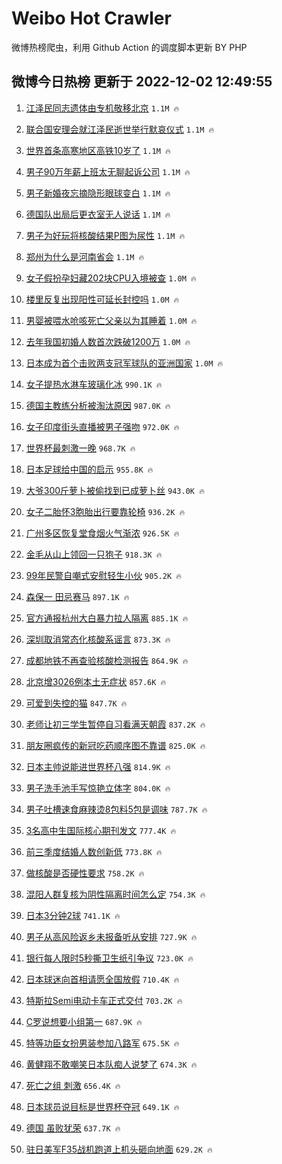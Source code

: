 # Weibo Hot Crawler 



微博热榜爬虫，利用 Github Action 的调度脚本更新 BY PHP 


## 微博今日热榜 更新于 2022-12-02 12:49:55 
1. [江泽民同志遗体由专机敬移北京](https://s.weibo.com/weibo?q=%23%E6%B1%9F%E6%B3%BD%E6%B0%91%E5%90%8C%E5%BF%97%E9%81%97%E4%BD%93%E7%94%B1%E4%B8%93%E6%9C%BA%E6%95%AC%E7%A7%BB%E5%8C%97%E4%BA%AC%23&t=31&band_rank=1&Refer=top) `1.1M 🔥` 

1. [联合国安理会就江泽民逝世举行默哀仪式](https://s.weibo.com/weibo?q=%23%E8%81%94%E5%90%88%E5%9B%BD%E5%AE%89%E7%90%86%E4%BC%9A%E5%B0%B1%E6%B1%9F%E6%B3%BD%E6%B0%91%E9%80%9D%E4%B8%96%E4%B8%BE%E8%A1%8C%E9%BB%98%E5%93%80%E4%BB%AA%E5%BC%8F%23&t=31&band_rank=2&Refer=top) `1.1M 🔥` 

1. [世界首条高寒地区高铁10岁了](https://s.weibo.com/weibo?q=%23%E4%B8%96%E7%95%8C%E9%A6%96%E6%9D%A1%E9%AB%98%E5%AF%92%E5%9C%B0%E5%8C%BA%E9%AB%98%E9%93%8110%E5%B2%81%E4%BA%86%23&t=31&band_rank=3&Refer=top) `1.1M 🔥` 

1. [男子90万年薪上班太无聊起诉公司](https://s.weibo.com/weibo?q=%23%E7%94%B7%E5%AD%9090%E4%B8%87%E5%B9%B4%E8%96%AA%E4%B8%8A%E7%8F%AD%E5%A4%AA%E6%97%A0%E8%81%8A%E8%B5%B7%E8%AF%89%E5%85%AC%E5%8F%B8%23&t=31&band_rank=4&Refer=top) `1.1M 🔥` 

1. [男子新婚夜忘摘隐形眼球变白](https://s.weibo.com/weibo?q=%23%E7%94%B7%E5%AD%90%E6%96%B0%E5%A9%9A%E5%A4%9C%E5%BF%98%E6%91%98%E9%9A%90%E5%BD%A2%E7%9C%BC%E7%90%83%E5%8F%98%E7%99%BD%23&t=31&band_rank=5&Refer=top) `1.1M 🔥` 

1. [德国队出局后更衣室无人说话](https://s.weibo.com/weibo?q=%23%E5%BE%B7%E5%9B%BD%E9%98%9F%E5%87%BA%E5%B1%80%E5%90%8E%E6%9B%B4%E8%A1%A3%E5%AE%A4%E6%97%A0%E4%BA%BA%E8%AF%B4%E8%AF%9D%23&t=31&band_rank=6&Refer=top) `1.1M 🔥` 

1. [男子为好玩将核酸结果P图为尿性](https://s.weibo.com/weibo?q=%23%E7%94%B7%E5%AD%90%E4%B8%BA%E5%A5%BD%E7%8E%A9%E5%B0%86%E6%A0%B8%E9%85%B8%E7%BB%93%E6%9E%9CP%E5%9B%BE%E4%B8%BA%E5%B0%BF%E6%80%A7%23&t=31&band_rank=7&Refer=top) `1.1M 🔥` 

1. [郑州为什么是河南省会](https://s.weibo.com/weibo?q=%23%E9%83%91%E5%B7%9E%E4%B8%BA%E4%BB%80%E4%B9%88%E6%98%AF%E6%B2%B3%E5%8D%97%E7%9C%81%E4%BC%9A%23&t=31&band_rank=8&Refer=top) `1.1M 🔥` 

1. [女子假扮孕妇藏202块CPU入境被查](https://s.weibo.com/weibo?q=%23%E5%A5%B3%E5%AD%90%E5%81%87%E6%89%AE%E5%AD%95%E5%A6%87%E8%97%8F202%E5%9D%97CPU%E5%85%A5%E5%A2%83%E8%A2%AB%E6%9F%A5%23&t=31&band_rank=9&Refer=top) `1.0M 🔥` 

1. [楼里反复出现阳性可延长封控吗](https://s.weibo.com/weibo?q=%23%E6%A5%BC%E9%87%8C%E5%8F%8D%E5%A4%8D%E5%87%BA%E7%8E%B0%E9%98%B3%E6%80%A7%E5%8F%AF%E5%BB%B6%E9%95%BF%E5%B0%81%E6%8E%A7%E5%90%97%23&t=31&band_rank=10&Refer=top) `1.0M 🔥` 

1. [男婴被喂水呛咳死亡父亲以为其睡着](https://s.weibo.com/weibo?q=%23%E7%94%B7%E5%A9%B4%E8%A2%AB%E5%96%82%E6%B0%B4%E5%91%9B%E5%92%B3%E6%AD%BB%E4%BA%A1%E7%88%B6%E4%BA%B2%E4%BB%A5%E4%B8%BA%E5%85%B6%E7%9D%A1%E7%9D%80%23&t=31&band_rank=11&Refer=top) `1.0M 🔥` 

1. [去年我国初婚人数首次跌破1200万](https://s.weibo.com/weibo?q=%23%E5%8E%BB%E5%B9%B4%E6%88%91%E5%9B%BD%E5%88%9D%E5%A9%9A%E4%BA%BA%E6%95%B0%E9%A6%96%E6%AC%A1%E8%B7%8C%E7%A0%B41200%E4%B8%87%23&t=31&band_rank=12&Refer=top) `1.0M 🔥` 

1. [日本成为首个击败两支冠军球队的亚洲国家](https://s.weibo.com/weibo?q=%23%E6%97%A5%E6%9C%AC%E6%88%90%E4%B8%BA%E9%A6%96%E4%B8%AA%E5%87%BB%E8%B4%A5%E4%B8%A4%E6%94%AF%E5%86%A0%E5%86%9B%E7%90%83%E9%98%9F%E7%9A%84%E4%BA%9A%E6%B4%B2%E5%9B%BD%E5%AE%B6%23&t=31&band_rank=13&Refer=top) `1.0M 🔥` 

1. [女子提热水淋车玻璃化冰](https://s.weibo.com/weibo?q=%23%E5%A5%B3%E5%AD%90%E6%8F%90%E7%83%AD%E6%B0%B4%E6%B7%8B%E8%BD%A6%E7%8E%BB%E7%92%83%E5%8C%96%E5%86%B0%23&t=31&band_rank=14&Refer=top) `990.1K 🔥` 

1. [德国主教练分析被淘汰原因](https://s.weibo.com/weibo?q=%23%E5%BE%B7%E5%9B%BD%E4%B8%BB%E6%95%99%E7%BB%83%E5%88%86%E6%9E%90%E8%A2%AB%E6%B7%98%E6%B1%B0%E5%8E%9F%E5%9B%A0%23&t=31&band_rank=15&Refer=top) `987.0K 🔥` 

1. [女子印度街头直播被男子强吻](https://s.weibo.com/weibo?q=%23%E5%A5%B3%E5%AD%90%E5%8D%B0%E5%BA%A6%E8%A1%97%E5%A4%B4%E7%9B%B4%E6%92%AD%E8%A2%AB%E7%94%B7%E5%AD%90%E5%BC%BA%E5%90%BB%23&t=31&band_rank=16&Refer=top) `972.0K 🔥` 

1. [世界杯最刺激一晚](https://s.weibo.com/weibo?q=%23%E4%B8%96%E7%95%8C%E6%9D%AF%E6%9C%80%E5%88%BA%E6%BF%80%E4%B8%80%E6%99%9A%23&t=31&band_rank=17&Refer=top) `968.7K 🔥` 

1. [日本足球给中国的启示](https://s.weibo.com/weibo?q=%23%E6%97%A5%E6%9C%AC%E8%B6%B3%E7%90%83%E7%BB%99%E4%B8%AD%E5%9B%BD%E7%9A%84%E5%90%AF%E7%A4%BA%23&t=31&band_rank=18&Refer=top) `955.8K 🔥` 

1. [大爷300斤萝卜被偷找到已成萝卜丝](https://s.weibo.com/weibo?q=%23%E5%A4%A7%E7%88%B7300%E6%96%A4%E8%90%9D%E5%8D%9C%E8%A2%AB%E5%81%B7%E6%89%BE%E5%88%B0%E5%B7%B2%E6%88%90%E8%90%9D%E5%8D%9C%E4%B8%9D%23&t=31&band_rank=19&Refer=top) `943.0K 🔥` 

1. [女子二胎怀3胞胎出行要靠轮椅](https://s.weibo.com/weibo?q=%23%E5%A5%B3%E5%AD%90%E4%BA%8C%E8%83%8E%E6%80%803%E8%83%9E%E8%83%8E%E5%87%BA%E8%A1%8C%E8%A6%81%E9%9D%A0%E8%BD%AE%E6%A4%85%23&t=31&band_rank=20&Refer=top) `936.2K 🔥` 

1. [广州多区恢复堂食烟火气渐浓](https://s.weibo.com/weibo?q=%23%E5%B9%BF%E5%B7%9E%E5%A4%9A%E5%8C%BA%E6%81%A2%E5%A4%8D%E5%A0%82%E9%A3%9F%E7%83%9F%E7%81%AB%E6%B0%94%E6%B8%90%E6%B5%93%23&t=31&band_rank=21&Refer=top) `926.5K 🔥` 

1. [金毛从山上领回一只狍子](https://s.weibo.com/weibo?q=%23%E9%87%91%E6%AF%9B%E4%BB%8E%E5%B1%B1%E4%B8%8A%E9%A2%86%E5%9B%9E%E4%B8%80%E5%8F%AA%E7%8B%8D%E5%AD%90%23&t=31&band_rank=22&Refer=top) `918.3K 🔥` 

1. [99年民警自嘲式安慰轻生小伙](https://s.weibo.com/weibo?q=%2399%E5%B9%B4%E6%B0%91%E8%AD%A6%E8%87%AA%E5%98%B2%E5%BC%8F%E5%AE%89%E6%85%B0%E8%BD%BB%E7%94%9F%E5%B0%8F%E4%BC%99%23&t=31&band_rank=23&Refer=top) `905.2K 🔥` 

1. [森保一 田忌赛马](https://s.weibo.com/weibo?q=%E6%A3%AE%E4%BF%9D%E4%B8%80%20%E7%94%B0%E5%BF%8C%E8%B5%9B%E9%A9%AC&t=31&band_rank=24&Refer=top) `897.1K 🔥` 

1. [官方通报杭州大白暴力拉人隔离](https://s.weibo.com/weibo?q=%23%E5%AE%98%E6%96%B9%E9%80%9A%E6%8A%A5%E6%9D%AD%E5%B7%9E%E5%A4%A7%E7%99%BD%E6%9A%B4%E5%8A%9B%E6%8B%89%E4%BA%BA%E9%9A%94%E7%A6%BB%23&t=31&band_rank=25&Refer=top) `885.1K 🔥` 

1. [深圳取消常态化核酸系谣言](https://s.weibo.com/weibo?q=%23%E6%B7%B1%E5%9C%B3%E5%8F%96%E6%B6%88%E5%B8%B8%E6%80%81%E5%8C%96%E6%A0%B8%E9%85%B8%E7%B3%BB%E8%B0%A3%E8%A8%80%23&t=31&band_rank=26&Refer=top) `873.3K 🔥` 

1. [成都地铁不再查验核酸检测报告](https://s.weibo.com/weibo?q=%23%E6%88%90%E9%83%BD%E5%9C%B0%E9%93%81%E4%B8%8D%E5%86%8D%E6%9F%A5%E9%AA%8C%E6%A0%B8%E9%85%B8%E6%A3%80%E6%B5%8B%E6%8A%A5%E5%91%8A%23&t=31&band_rank=27&Refer=top) `864.9K 🔥` 

1. [北京增3026例本土无症状](https://s.weibo.com/weibo?q=%23%E5%8C%97%E4%BA%AC%E5%A2%9E3026%E4%BE%8B%E6%9C%AC%E5%9C%9F%E6%97%A0%E7%97%87%E7%8A%B6%23&t=31&band_rank=28&Refer=top) `857.6K 🔥` 

1. [可爱到失控的猫](https://s.weibo.com/weibo?q=%23%E5%8F%AF%E7%88%B1%E5%88%B0%E5%A4%B1%E6%8E%A7%E7%9A%84%E7%8C%AB%23&t=31&band_rank=29&Refer=top) `847.7K 🔥` 

1. [老师让初三学生暂停自习看满天朝霞](https://s.weibo.com/weibo?q=%23%E8%80%81%E5%B8%88%E8%AE%A9%E5%88%9D%E4%B8%89%E5%AD%A6%E7%94%9F%E6%9A%82%E5%81%9C%E8%87%AA%E4%B9%A0%E7%9C%8B%E6%BB%A1%E5%A4%A9%E6%9C%9D%E9%9C%9E%23&t=31&band_rank=30&Refer=top) `837.2K 🔥` 

1. [朋友圈疯传的新冠吃药顺序图不靠谱](https://s.weibo.com/weibo?q=%23%E6%9C%8B%E5%8F%8B%E5%9C%88%E7%96%AF%E4%BC%A0%E7%9A%84%E6%96%B0%E5%86%A0%E5%90%83%E8%8D%AF%E9%A1%BA%E5%BA%8F%E5%9B%BE%E4%B8%8D%E9%9D%A0%E8%B0%B1%23&t=31&band_rank=31&Refer=top) `825.0K 🔥` 

1. [日本主帅说能进世界杯八强](https://s.weibo.com/weibo?q=%23%E6%97%A5%E6%9C%AC%E4%B8%BB%E5%B8%85%E8%AF%B4%E8%83%BD%E8%BF%9B%E4%B8%96%E7%95%8C%E6%9D%AF%E5%85%AB%E5%BC%BA%23&t=31&band_rank=32&Refer=top) `814.9K 🔥` 

1. [男子洗手池手写惊艳立体字](https://s.weibo.com/weibo?q=%23%E7%94%B7%E5%AD%90%E6%B4%97%E6%89%8B%E6%B1%A0%E6%89%8B%E5%86%99%E6%83%8A%E8%89%B3%E7%AB%8B%E4%BD%93%E5%AD%97%23&t=31&band_rank=33&Refer=top) `804.0K 🔥` 

1. [男子吐槽速食麻辣烫8包料5包是调味](https://s.weibo.com/weibo?q=%23%E7%94%B7%E5%AD%90%E5%90%90%E6%A7%BD%E9%80%9F%E9%A3%9F%E9%BA%BB%E8%BE%A3%E7%83%AB8%E5%8C%85%E6%96%995%E5%8C%85%E6%98%AF%E8%B0%83%E5%91%B3%23&t=31&band_rank=34&Refer=top) `787.7K 🔥` 

1. [3名高中生国际核心期刊发文](https://s.weibo.com/weibo?q=%233%E5%90%8D%E9%AB%98%E4%B8%AD%E7%94%9F%E5%9B%BD%E9%99%85%E6%A0%B8%E5%BF%83%E6%9C%9F%E5%88%8A%E5%8F%91%E6%96%87%23&t=31&band_rank=35&Refer=top) `777.4K 🔥` 

1. [前三季度结婚人数创新低](https://s.weibo.com/weibo?q=%23%E5%89%8D%E4%B8%89%E5%AD%A3%E5%BA%A6%E7%BB%93%E5%A9%9A%E4%BA%BA%E6%95%B0%E5%88%9B%E6%96%B0%E4%BD%8E%23&t=31&band_rank=36&Refer=top) `773.8K 🔥` 

1. [做核酸是否硬性要求](https://s.weibo.com/weibo?q=%23%E5%81%9A%E6%A0%B8%E9%85%B8%E6%98%AF%E5%90%A6%E7%A1%AC%E6%80%A7%E8%A6%81%E6%B1%82%23&t=31&band_rank=37&Refer=top) `758.2K 🔥` 

1. [混阳人群复核为阴性隔离时间怎么定](https://s.weibo.com/weibo?q=%23%E6%B7%B7%E9%98%B3%E4%BA%BA%E7%BE%A4%E5%A4%8D%E6%A0%B8%E4%B8%BA%E9%98%B4%E6%80%A7%E9%9A%94%E7%A6%BB%E6%97%B6%E9%97%B4%E6%80%8E%E4%B9%88%E5%AE%9A%23&t=31&band_rank=38&Refer=top) `754.3K 🔥` 

1. [日本3分钟2球](https://s.weibo.com/weibo?q=%23%E6%97%A5%E6%9C%AC3%E5%88%86%E9%92%9F2%E7%90%83%23&t=31&band_rank=39&Refer=top) `741.1K 🔥` 

1. [男子从高风险返乡未报备听从安排](https://s.weibo.com/weibo?q=%23%E7%94%B7%E5%AD%90%E4%BB%8E%E9%AB%98%E9%A3%8E%E9%99%A9%E8%BF%94%E4%B9%A1%E6%9C%AA%E6%8A%A5%E5%A4%87%E5%90%AC%E4%BB%8E%E5%AE%89%E6%8E%92%23&t=31&band_rank=40&Refer=top) `727.9K 🔥` 

1. [银行每人限时5秒撕卫生纸引争议](https://s.weibo.com/weibo?q=%23%E9%93%B6%E8%A1%8C%E6%AF%8F%E4%BA%BA%E9%99%90%E6%97%B65%E7%A7%92%E6%92%95%E5%8D%AB%E7%94%9F%E7%BA%B8%E5%BC%95%E4%BA%89%E8%AE%AE%23&t=31&band_rank=41&Refer=top) `723.0K 🔥` 

1. [日本球迷向首相请愿全国放假](https://s.weibo.com/weibo?q=%23%E6%97%A5%E6%9C%AC%E7%90%83%E8%BF%B7%E5%90%91%E9%A6%96%E7%9B%B8%E8%AF%B7%E6%84%BF%E5%85%A8%E5%9B%BD%E6%94%BE%E5%81%87%23&t=31&band_rank=42&Refer=top) `710.4K 🔥` 

1. [特斯拉Semi电动卡车正式交付](https://s.weibo.com/weibo?q=%23%E7%89%B9%E6%96%AF%E6%8B%89Semi%E7%94%B5%E5%8A%A8%E5%8D%A1%E8%BD%A6%E6%AD%A3%E5%BC%8F%E4%BA%A4%E4%BB%98%23&t=31&band_rank=43&Refer=top) `703.2K 🔥` 

1. [C罗说想要小组第一](https://s.weibo.com/weibo?q=%23C%E7%BD%97%E8%AF%B4%E6%83%B3%E8%A6%81%E5%B0%8F%E7%BB%84%E7%AC%AC%E4%B8%80%23&t=31&band_rank=44&Refer=top) `687.9K 🔥` 

1. [特等功臣女扮男装参加八路军](https://s.weibo.com/weibo?q=%23%E7%89%B9%E7%AD%89%E5%8A%9F%E8%87%A3%E5%A5%B3%E6%89%AE%E7%94%B7%E8%A3%85%E5%8F%82%E5%8A%A0%E5%85%AB%E8%B7%AF%E5%86%9B%23&t=31&band_rank=45&Refer=top) `675.5K 🔥` 

1. [黄健翔不敢嘲笑日本队痴人说梦了](https://s.weibo.com/weibo?q=%23%E9%BB%84%E5%81%A5%E7%BF%94%E4%B8%8D%E6%95%A2%E5%98%B2%E7%AC%91%E6%97%A5%E6%9C%AC%E9%98%9F%E7%97%B4%E4%BA%BA%E8%AF%B4%E6%A2%A6%E4%BA%86%23&t=31&band_rank=46&Refer=top) `674.3K 🔥` 

1. [死亡之组 刺激](https://s.weibo.com/weibo?q=%E6%AD%BB%E4%BA%A1%E4%B9%8B%E7%BB%84%20%E5%88%BA%E6%BF%80&t=31&band_rank=47&Refer=top) `656.4K 🔥` 

1. [日本球员说目标是世界杯夺冠](https://s.weibo.com/weibo?q=%23%E6%97%A5%E6%9C%AC%E7%90%83%E5%91%98%E8%AF%B4%E7%9B%AE%E6%A0%87%E6%98%AF%E4%B8%96%E7%95%8C%E6%9D%AF%E5%A4%BA%E5%86%A0%23&t=31&band_rank=48&Refer=top) `649.1K 🔥` 

1. [德国 虽败犹荣](https://s.weibo.com/weibo?q=%E5%BE%B7%E5%9B%BD%20%E8%99%BD%E8%B4%A5%E7%8A%B9%E8%8D%A3&t=31&band_rank=49&Refer=top) `637.7K 🔥` 

1. [驻日美军F35战机跑道上机头砸向地面](https://s.weibo.com/weibo?q=%23%E9%A9%BB%E6%97%A5%E7%BE%8E%E5%86%9BF35%E6%88%98%E6%9C%BA%E8%B7%91%E9%81%93%E4%B8%8A%E6%9C%BA%E5%A4%B4%E7%A0%B8%E5%90%91%E5%9C%B0%E9%9D%A2%23&t=31&band_rank=50&Refer=top) `629.2K 🔥` 

